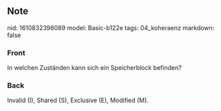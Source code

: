 ## Note
nid: 1610832398089
model: Basic-b122e
tags: 04_koheraenz
markdown: false

### Front
In welchen Zuständen kann sich ein Speicherblock befinden?

### Back
Invalid (I), Shared (S), Exclusive (E), Modified (M).
